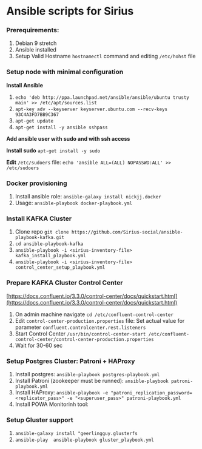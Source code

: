 # Ansible scripts for Sirius

### Prerequirements:
1. Debian 9 stretch
2. Ansible installed 
3. Setup Valid Hostname ```hostnamectl``` command and editing ```/etc/hohst``` file


### Setup node with minimal configuration

**Install Ansible**

1. ```echo 'deb http://ppa.launchpad.net/ansible/ansible/ubuntu trusty main' >> /etc/apt/sources.list```
2. ```apt-key adv --keyserver keyserver.ubuntu.com --recv-keys 93C4A3FD7BB9C367```
3. ```apt-get update```
4. ```apt-get install -y ansible sshpass```

**Add ansible user with sudo and with ssh access**

**Install sudo** ```apt-get install -y sudo```

**Edit** ```/etc/sudoers``` file: ```echo 'ansible ALL=(ALL) NOPASSWD:ALL' >> /etc/sudoers```


### Docker provisioning
1. Install ansible role: ```ansible-galaxy install nickjj.docker```
2. Usage: ```ansible-playbook docker-playbook.yml```

### Install KAFKA Cluster

1. Clone repo ```git clone https://github.com/Sirius-social/ansible-playbook-kafka.git```
2. ```cd ansible-playbook-kafka```
3. ```ansible-playbook -i <sirius-inventory-file> kafka_install_playbook.yml```
4. ```ansible-playbook -i <sirius-inventory-file> control_center_setup_playbook.yml```

### Prepare KAFKA Cluster Control Center

[https://docs.confluent.io/3.3.0/control-center/docs/quickstart.html](https://docs.confluent.io/3.3.0/control-center/docs/quickstart.html)

1. On admin machine navigate ```cd /etc/confluent-control-center```
2. Edit ```control-center-production.properties``` file: Set actual value for parameter ```confluent.controlcenter.rest.listeners```
3. Start Control Center ```/usr/bin/control-center-start /etc/confluent-control-center/control-center-production.properties```
4. Wait for 30-60 sec

### Setup Postgres Cluster: Patroni + HAProxy

1. Install postgres: ```ansible-playbook postgres-playbook.yml```
2. Install Patroni (zookeeper must be runned): ```ansible-playbook patroni-playbook.yml```
3. Install HAProxy: ```ansible-playbook -e "patroni_replication_password=<replicator_pass>" -e "<superuser_pass>" patroni-playbook.yml```
4. Install POWA Monitorinh tool: 

### Setup Gluster support

1. ```ansible-galaxy install "geerlingguy.glusterfs```
2. ```ansible-play  ansible-playbook gluster_playbook.yml```

